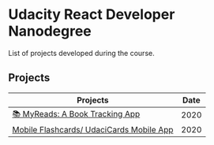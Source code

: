 
# Udacity React Developer Nanodegree
List of projects developed during the course.

## Projects

| Projects                    | Date         |
| ----------------------------|------------------|
| [📚 MyReads: A Book Tracking App](https://github.com/evatsv/reactnd-project-myreads-starter)   |2020  |
| [   Mobile Flashcards/ UdaciCards Mobile App](https://github.com/evatsv/reactnd-project-myreads-starter)   |2020  |



